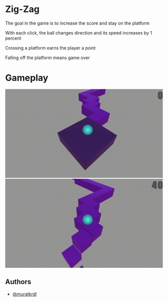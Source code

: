 
# Zig-Zag

The goal in the game is to increase the score and stay on the platform

With each click, the ball changes direction and its speed increases by 1 percent

Crossing a platform earns the player a point

Falling off the platform means game over

# Gameplay

<img src="https://github.com/muratkrdl/ZigZag/blob/main/ZigZag-Gameplay.gif" width="auto">

<img src="https://github.com/muratkrdl/ZigZag/blob/main/ZigZag.gif" width="auto">

## Authors

- [@muratkrdl](https://github.com/muratkrdl)

